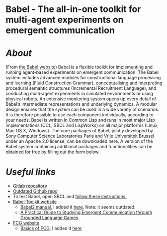 Babel - The all-in-one toolkit for multi-agent experiments on emergent communication
======

# _About_

 (From [the Babel website](https://emergent-languages.org/))
Babel is a flexible toolkit for implementing and running agent-based experiments on emergent communication. The Babel system includes advanced modules for constructional language processing and learning (Fluid Construction Grammar), conceptualising and interpreting procedural semantic structures (Incremental Recruitment Language), and conducting multi-agent experiments in simulated environments or using physical robots.
An extensive monitoring system opens up every detail of Babel’s intermediate representations and underlying dynamics. A modular design ensures that the system can be used in a wide variety of scenarios. It is therefore possible to use each component individually, according to your needs.
Babel is written in Common Lisp and runs in most major Lisp implementations (CCL, SBCL and LispWorks) on all major platforms (Linux, Mac OS X, Windows).
The core packages of Babel, jointly developed by Sony Computer Science Laboratories Paris and Vrije Universiteit Brussel under an Apache 2.0 license, can be downloaded here. A version of the Babel system containing additional packages and functionalities can be obtained for free by filling out the form below.


# _Useful links_

* [Gitlab repository](https://gitlab.ai.vub.ac.be/ehai/babel-core)
* [Outdated Github repo](https://github.com/dwarfmaster/Babel2)
* To test Babel, open SBCL and [follow these instructions:](https://github.com/martinodb/babel-core/blob/master/test-babel-installation.lisp)
* [Babel Toolkit website](https://emergent-languages.org/)
   * [Babel2 manual](https://emergent-languages.org/assets/pdfs/Babel2_Manual.pdf), I added it [here](https://github.com/martinodb/babel-core/blob/martinodb-main/Babel2_Manual.pdf). Note: it seems outdated.
   * [A Practical Guide to Studying Emergent Communication through Grounded Language Games](https://emergent-languages.org/assets/pdfs/babel-toolkit.pdf)
* [FCG website](https://www.fcg-net.org)
   * [Basics of FCG](https://www.fcg-net.org/wp-content/uploads/papers/basics-of-fcg.pdf), I added it [here](https://github.com/martinodb/babel-core/blob/martinodb-main/basics-of-fcg.pdf)

